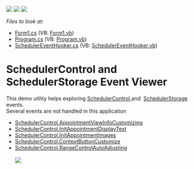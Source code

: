 <!-- default badges list -->
![](https://img.shields.io/endpoint?url=https://codecentral.devexpress.com/api/v1/VersionRange/128636744/16.1.4%2B)
[![](https://img.shields.io/badge/Open_in_DevExpress_Support_Center-FF7200?style=flat-square&logo=DevExpress&logoColor=white)](https://supportcenter.devexpress.com/ticket/details/T444758)
[![](https://img.shields.io/badge/📖_How_to_use_DevExpress_Examples-e9f6fc?style=flat-square)](https://docs.devexpress.com/GeneralInformation/403183)
<!-- default badges end -->
<!-- default file list -->
*Files to look at*:

* [Form1.cs](./CS/SchedulerControlEventViewer/Form1.cs) (VB: [Form1.vb](./VB/SchedulerControlEventViewer/Form1.vb))
* [Program.cs](./CS/SchedulerControlEventViewer/Program.cs) (VB: [Program.vb](./VB/SchedulerControlEventViewer/Program.vb))
* [SchedulerEventHooker.cs](./CS/SchedulerControlEventViewer/SchedulerEventHooker.cs) (VB: [SchedulerEventHooker.vb](./VB/SchedulerControlEventViewer/SchedulerEventHooker.vb))
<!-- default file list end -->
# SchedulerControl and SchedulerStorage Event Viewer


This demo utility helps exploring <a href="http://help.devexpress.com/#WindowsForms/clsDevExpressXtraSchedulerSchedulerControltopic">SchedulerControl </a>and  <a href="http://help.devexpress.com/#WindowsForms/clsDevExpressXtraSchedulerSchedulerStoragetopic">SchedulerStorage </a>events. <br>Several events are not handled in this application

* <a href="http://help.devexpress.com/#WindowsForms/DevExpressXtraSchedulerSchedulerControl_AppointmentViewInfoCustomizingtopic">SchedulerControl.AppointmentViewInfoCustomizing</a>
* <a href="http://help.devexpress.com/#WindowsForms/DevExpressXtraSchedulerSchedulerControl_InitAppointmentDisplayTexttopic">SchedulerControl.InitAppointmentDisplayText</a>
* <a href="http://help.devexpress.com/#WindowsForms/DevExpressXtraSchedulerSchedulerControl_InitAppointmentImagestopic">SchedulerControl.InitAppointmentImages</a>
* <a href="http://help.devexpress.com/#WindowsForms/DevExpressXtraSchedulerSchedulerControl_ContextButtonCustomizetopic">SchedulerControl.ContextButtonCustomize</a>
* <a href="http://help.devexpress.com/#WindowsForms/DevExpressXtraSchedulerSchedulerControl_RangeControlAutoAdjustingtopic">SchedulerControl.RangeControlAutoAdjusting</a><br><br><img src="https://raw.githubusercontent.com/DevExpress-Examples/schedulercontrol-and-schedulerstorage-event-viewer-t444758/16.1.4+/media/297bc652-9d1b-11e6-80bf-00155d62480c.png">

<br/>


